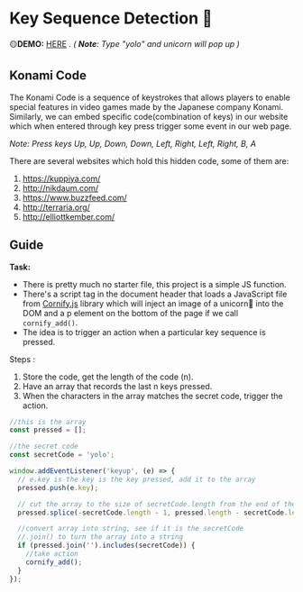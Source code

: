 # Key Sequence Detection 🦄

🟡**DEMO:** [HERE](https://mitzelldone.github.io/JavaScript30/The%2030%20Projects/12%20-%20Key%20Sequence%20Detection/index.html) .
*( **Note**: Type "yolo" and unicorn will pop up )*

## Konami Code
The Konami Code is a sequence of keystrokes that allows players to enable special features in video games made by the Japanese company Konami.
Similarly, we can embed specific code(combination of keys) in our website which when entered through key press trigger some event in our web page.

*Note: Press keys Up, Up, Down, Down, Left, Right, Left, Right, B, A*

There are several websites which hold this hidden code, some of them are:
1. https://kuppiya.com/
2. http://nikdaum.com/
3. https://www.buzzfeed.com/
4. http://terraria.org/
5. http://elliottkember.com/

## Guide
**Task:** 
- There is pretty much no starter file, this project is a simple JS function. 
- There's a script tag in the document header that loads a JavaScript file from [Cornify.js](https://www.cornify.com/) library which will inject an image of a unicorn🦄 into the DOM and a p element on the bottom of the page if we call `cornify_add()`.
- The idea is to trigger an action when a particular key sequence is pressed.

Steps :

1. Store the code, get the length of the code (n).
2. Have an array that records the last n keys pressed.
3. When the characters in the array matches the secret code, trigger the action.

```JavaSCript
//this is the array
const pressed = [];

//the secret code
const secretCode = 'yolo';

window.addEventListener('keyup', (e) => {
  // e.key is the key is the key pressed, add it to the array
  pressed.push(e.key);

  // cut the array to the size of secretCode.length from the end of the array
  pressed.splice(-secretCode.length - 1, pressed.length - secretCode.length);

  //convert array into string, see if it is the secretCode
  //.join() to turn the array into a string
  if (pressed.join('').includes(secretCode)) {
    //take action
    cornify_add();
  }
});
```

